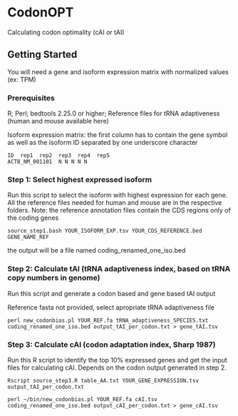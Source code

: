 # CodonOPT
Calculating codon optimality (cAI or tAI)

## Getting Started

You will need a gene and isoform expression matrix with normalized values (ex: TPM)

### Prerequisites

R;
Perl;
bedtools 2.25.0 or higher;
Reference files for tRNA adaptiveness (human and mouse available here)

Isoform expression matrix: the first column has to contain the gene symbol as well as the isoform ID separated by one underscore character

```
ID  rep1  rep2  rep3  rep4  rep5
ACTB_NM_001101  N N N N N
```

### Step 1: Select highest expressed isoform

Run this script to select the isoform with highest expression for each gene. All the reference files needed for human and mouse are in the respective folders.
Note: the reference annotation files contain the CDS regions only of the coding genes

```
source_step1.bash YOUR_ISOFORM_EXP.tsv YOUR_CDS_REFERENCE.bed GENE_NAME_REF
```
the output will be a file named coding_renamed_one_iso.bed


### Step 2: Calculate tAI (tRNA adaptiveness index, based on tRNA copy numbers in genome)

Run this script and generate a codon based and gene based tAI output

Reference fasta not provided, select apropriate tRNA adaptiveness file

```
perl new_codonbias.pl YOUR_REF.fa tRNA_adaptiveness_SPECIES.txt coding_renamed_one_iso.bed output_tAI_per_codon.txt > gene_tAI.tsv
```

### Step 3: Calculate cAI (codon adaptation index, Sharp 1987)

Run this R script to identify the top 10% expressed genes and get the input files for calculating cAI. Depends on the codon output generated in step 2.


```
Rscript source_step3.R table_AA.txt YOUR_GENE_EXPRESSION.tsv output_tAI_per_codon.txt
```
```
perl ~/bin/new_codonbias.pl YOUR_REF.fa cAI.tsv coding_renamed_one_iso.bed output_cAI_per_codon.txt > gene_cAI.tsv
```
